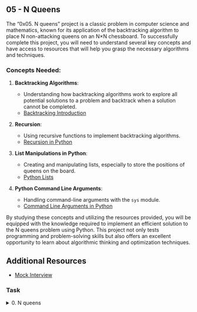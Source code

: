 ## 05 - N Queens

The “0x05. N queens” project is a classic problem in computer science and mathematics, known for its application of the backtracking algorithm to place N non-attacking queens on an N×N chessboard. To successfully complete this project, you will need to understand several key concepts and have access to resources that will help you grasp the necessary algorithms and techniques.

### Concepts Needed:

1. **Backtracking Algorithms**:
    
    - Understanding how backtracking algorithms work to explore all potential solutions to a problem and backtrack when a solution cannot be completed.
    - [Backtracking Introduction](https://www.geeksforgeeks.org/introduction-to-backtracking-data-structure-and-algorithm-tutorials/ "Backtracking Introduction")
2. **Recursion**:
    
    - Using recursive functions to implement backtracking algorithms.
    - [Recursion in Python](https://realpython.com/python-thinking-recursively/ "Recursion in Python")
3. **List Manipulations in Python**:
    
    - Creating and manipulating lists, especially to store the positions of queens on the board.
    - [Python Lists](https://docs.python.org/3/tutorial/datastructures.html "Python Lists")
4. **Python Command Line Arguments**:
    
    - Handling command-line arguments with the `sys` module.
    - [Command Line Arguments in Python](https://docs.python.org/3.3/library/sys.html#sys.argv "Command Line Arguments in Python")

By studying these concepts and utilizing the resources provided, you will be equipped with the knowledge required to implement an efficient solution to the N queens problem using Python. This project not only tests programming and problem-solving skills but also offers an excellent opportunity to learn about algorithmic thinking and optimization techniques.

## Additional Resources

- [Mock Interview](https://www.youtube.com/watch?feature=shared&v=GneS80iYa7I "Mock Interview")

### Task

<details>
<summary>0. N queens</summary>

The N queens puzzle is the challenge of placing N non-attacking queens on an N×N chessboard. Write a program that solves the N queens problem.

- Usage: `nqueens N`
    - If the user called the program with the wrong number of arguments, print `Usage: nqueens N`, followed by a new line, and exit with the status `1`
- where N must be an integer greater or equal to `4`
    - If N is not an integer, print `N must be a number`, followed by a new line, and exit with the status `1`
    - If N is smaller than `4`, print `N must be at least 4`, followed by a new line, and exit with the status `1`
- The program should print every possible solution to the problem
    - One solution per line
    - Format: see example
    - You don’t have to print the solutions in a specific order
- You are only allowed to import the `sys` module

Read: [Queen](https://en.wikipedia.org/wiki/Queen_%28chess%29 "Queen"), [Backtracking](https://en.wikipedia.org/wiki/Backtracking "Backtracking")

```sh
julien@ubuntu:~/0x08. N Queens$ ./0-nqueens.py 4
[[0, 1], [1, 3], [2, 0], [3, 2]]
[[0, 2], [1, 0], [2, 3], [3, 1]]
julien@ubuntu:~/0x08. N Queens$ ./0-nqueens.py 6
[[0, 1], [1, 3], [2, 5], [3, 0], [4, 2], [5, 4]]
[[0, 2], [1, 5], [2, 1], [3, 4], [4, 0], [5, 3]]
[[0, 3], [1, 0], [2, 4], [3, 1], [4, 5], [5, 2]]
[[0, 4], [1, 2], [2, 0], [3, 5], [4, 3], [5, 1]]
julien@ubuntu:~/0x08. N Queens$ 
```

**File:**
- `0-nqueens.py`
</details>
